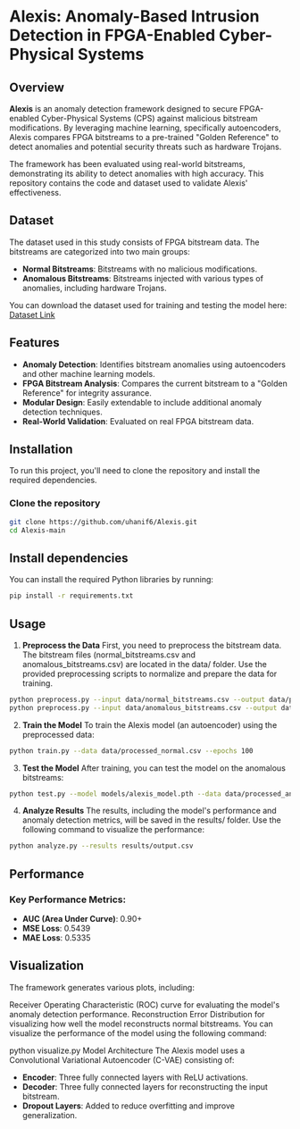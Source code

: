 # Alexis: Anomaly-Based Intrusion Detection in FPGA-Enabled Cyber-Physical Systems

## Overview

**Alexis** is an anomaly detection framework designed to secure FPGA-enabled Cyber-Physical Systems (CPS) against malicious bitstream modifications. By leveraging machine learning, specifically autoencoders, Alexis compares FPGA bitstreams to a pre-trained "Golden Reference" to detect anomalies and potential security threats such as hardware Trojans.

The framework has been evaluated using real-world bitstreams, demonstrating its ability to detect anomalies with high accuracy. This repository contains the code and dataset used to validate Alexis' effectiveness.

## Dataset

The dataset used in this study consists of FPGA bitstream data. The bitstreams are categorized into two main groups:
- **Normal Bitstreams**: Bitstreams with no malicious modifications.
- **Anomalous Bitstreams**: Bitstreams injected with various types of anomalies, including hardware Trojans.

You can download the dataset used for training and testing the model here: [Dataset Link](https://dx.doi.org/10.21227/aqc1-dv65)

## Features

- **Anomaly Detection**: Identifies bitstream anomalies using autoencoders and other machine learning models.
- **FPGA Bitstream Analysis**: Compares the current bitstream to a "Golden Reference" for integrity assurance.
- **Modular Design**: Easily extendable to include additional anomaly detection techniques.
- **Real-World Validation**: Evaluated on real FPGA bitstream data.

## Installation

To run this project, you'll need to clone the repository and install the required dependencies.

### Clone the repository


```bash
git clone https://github.com/uhanif6/Alexis.git
cd Alexis-main
```

## Install dependencies

You can install the required Python libraries by running:

```bash
pip install -r requirements.txt
```
## Usage

1. **Preprocess the Data**
First, you need to preprocess the bitstream data. The bitstream files (normal_bitstreams.csv and anomalous_bitstreams.csv) are located in the data/ folder. Use the provided preprocessing scripts to normalize and prepare the data for training.

```bash
python preprocess.py --input data/normal_bitstreams.csv --output data/processed_normal.csv
python preprocess.py --input data/anomalous_bitstreams.csv --output data/processed_anomalous.csv
```
2. **Train the Model**
To train the Alexis model (an autoencoder) using the preprocessed data:

```bash
python train.py --data data/processed_normal.csv --epochs 100
```
3. **Test the Model**
After training, you can test the model on the anomalous bitstreams:

```bash
python test.py --model models/alexis_model.pth --data data/processed_anomalous.csv
```
4. **Analyze Results**
The results, including the model's performance and anomaly detection metrics, will be saved in the results/ folder. Use the following command to visualize the performance:

```bash
python analyze.py --results results/output.csv
```
## Performance
### Key Performance Metrics:

- **AUC (Area Under Curve)**: 0.90+
- **MSE Loss**: 0.5439
- **MAE Loss**: 0.5335

## Visualization
The framework generates various plots, including:

Receiver Operating Characteristic (ROC) curve for evaluating the model's anomaly detection performance.
Reconstruction Error Distribution for visualizing how well the model reconstructs normal bitstreams.
You can visualize the performance of the model using the following command:


python visualize.py
Model Architecture
The Alexis model uses a Convolutional Variational Autoencoder (C-VAE) consisting of:

- **Encoder**: Three fully connected layers with ReLU activations.
- **Decoder**: Three fully connected layers for reconstructing the input bitstream.
- **Dropout Layers**: Added to reduce overfitting and improve generalization.
